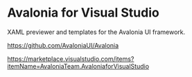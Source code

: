 # Avalonia for Visual Studio

XAML previewer and templates for the Avalonia UI framework.

https://github.com/AvaloniaUI/Avalonia

https://marketplace.visualstudio.com/items?itemName=AvaloniaTeam.AvaloniaforVisualStudio
